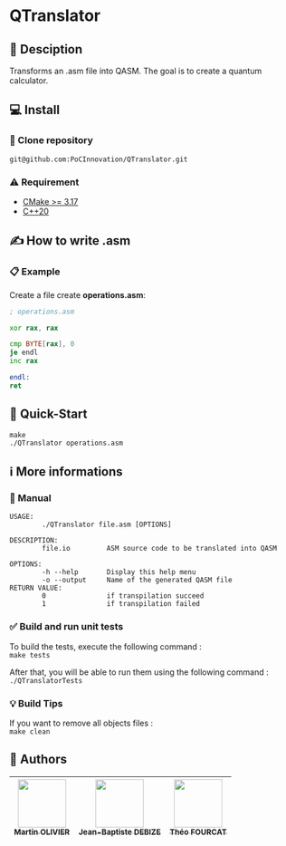 # QTranslator

## :speech_balloon: Desciption
Transforms an .asm file into QASM. The goal is to create a quantum calculator.

## :computer: Install

### :rocket: Clone repository

```shell
git@github.com:PoCInnovation/QTranslator.git
```

### :warning: Requirement

- [CMake >= 3.17](https://cmake.org/download/)
- [C++20](https://en.cppreference.com/w/cpp/20)

## :writing_hand: How to write .asm
### :clipboard: Example
Create a file create **operations.asm**:
```asm
; operations.asm

xor rax, rax

cmp BYTE[rax], 0
je endl
inc rax

endl:
ret
```

## :checkered_flag: Quick-Start

```shell
make
./QTranslator operations.asm
```

## :information_source: More informations
### :ledger: Manual

```
USAGE:
        ./QTranslator file.asm [OPTIONS]

DESCRIPTION:
        file.io         ASM source code to be translated into QASM

OPTIONS:
        -h --help       Display this help menu
        -o --output     Name of the generated QASM file
RETURN VALUE:
        0               if transpilation succeed
        1               if transpilation failed
```


### :white_check_mark: Build and run unit tests

To build the tests, execute the following command :  
```make tests```

After that, you will be able to run them using the following command :  
```./QTranslatorTests```

### :bulb: Build Tips

If you want to remove all objects files :  
`make clean`  

## :bust_in_silhouette: Authors

| [<img src="https://github.com/martin-olivier.png?size=85" width=85><br><sub>Martin OLIVIER</sub>](https://github.com/martin-olivier) | [<img src="https://github.com/jeanbaptistedebize.png?size=85" width=85><br><sub>Jean-Baptiste DEBIZE</sub>](https://github.com/jeanbaptistedebize) | [<img src="https://github.com/Tfourcat.png?size=85" width=85><br><sub>Théo FOURCAT</sub>](https://github.com/Tfourcat)
| :---: | :---: | :---: |
<h2 align=center>
